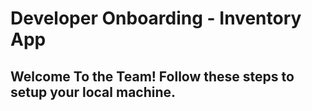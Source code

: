 # Developer Onboarding - Inventory App
Welcome To the Team! Follow these steps to setup your local machine.
---
